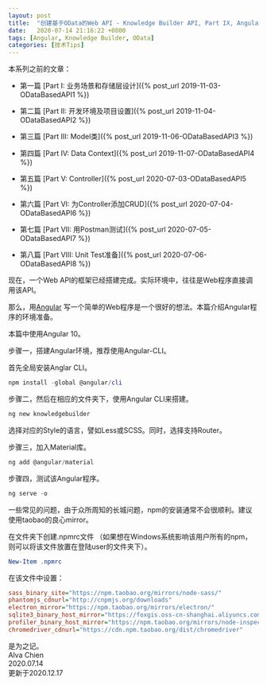 ```yaml
---
layout: post
title:  "创建基于OData的Web API - Knowledge Builder API, Part IX, Angular程序环境准备"
date:   2020-07-14 21:16:22 +0800
tags: [Angular, Knowledge Builder, OData]
categories: [技术Tips]
---
```



本系列之前的文章：

- 第一篇 [Part I:  业务场景和存储层设计]({% post_url 2019-11-03-ODataBasedAPI1 %}) 

- 第二篇 [Part II:  开发环境及项目设置]({% post_url 2019-11-04-ODataBasedAPI2 %}) 

- 第三篇 [Part III:  Model类]({% post_url 2019-11-06-ODataBasedAPI3 %}) 

- 第四篇 [Part IV: Data Context]({% post_url 2019-11-07-ODataBasedAPI4 %})

- 第五篇 [Part V: Controller]({% post_url 2020-07-03-ODataBasedAPI5 %}) 

- 第六篇 [Part VI: 为Controller添加CRUD]({% post_url 2020-07-04-ODataBasedAPI6 %}) 

- 第七篇 [Part VII: 用Postman测试]({% post_url 2020-07-05-ODataBasedAPI7 %}) 

- 第八篇 [Part VIII: Unit Test准备]({% post_url 2020-07-06-ODataBasedAPI8 %}) 


现在，一个Web API的框架已经搭建完成。实际环境中，往往是Web程序直接调用该API。


那么，用[Angular](https://www.angular.io) 写一个简单的Web程序是一个很好的想法。本篇介绍Angular程序的环境准备。


本篇中使用Angular 10。



步骤一，搭建Angular环境，推荐使用Angular-CLI。

首先全局安装Anglar CLI。

```powershell
npm install -global @angular/cli
```

步骤二，然后在相应的文件夹下，使用Angular CLI来搭建。

```powershell
ng new knowledgebuilder
```

选择对应的Style的语言，譬如Less或SCSS。同时，选择支持Router。


步骤三，加入Material库。

```powershell
ng add @angular/material
```

步骤四，测试该Angular程序。

```powershell
ng serve -o
```

一些常见的问题，由于众所周知的长城问题，npm的安装通常不会很顺利。建议使用taobao的良心mirror。


在文件夹下创建.npmrc文件 （如果想在Windows系统影响该用户所有的npm，则可以将该文件放置在登陆user的文件夹下）。

```powershell
New-Item .npmrc
```

在该文件中设置：

```ini
sass_binary_site="https://npm.taobao.org/mirrors/node-sass/"
phantomjs_cdnurl="http://cnpmjs.org/downloads"
electron_mirror="https://npm.taobao.org/mirrors/electron/"
sqlite3_binary_host_mirror="https://foxgis.oss-cn-shanghai.aliyuncs.com/"
profiler_binary_host_mirror="https://npm.taobao.org/mirrors/node-inspector/"
chromedriver_cdnurl="https://cdn.npm.taobao.org/dist/chromedriver"
```


是为之记。   
Alva Chien    
2020.07.14    
更新于2020.12.17
